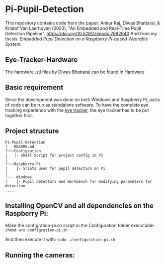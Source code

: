 # Pi-Pupil-Detection
This repository contains code from the paper: 
Ankur Raj, Diwas Bhattarai, & Kristof Van Laerhoven (2023), "An Embedded and Real-Time Pupil Detection Pipeline". https://doi.org/10.5281/zenodo.7682640
And from my thesis: *Embedded Pupil Detection on a Raspberry Pi-based Wearable System*.

## Eye-Tracker-Hardware
The hardware .stl files by Diwas Bhattarai can be found in [Hardware](https://github.com/Lifestohack/masterthesis-eye-tracker/tree/master/models)

## Basic requirement
Since the development was done on both Windows and Raspberry Pi, parts of code can be run as standalone software.
To have the complete eye tracking experience with the [eye tracker](https://github.com/Lifestohack/masterthesis-eye-tracker/tree/master/models), the eye tracker has to be put together first.

## Project structure

```
Pi-Pupil-Detection
│   README.md
└───Configration
│   │- Shell Script for project config in Pi
│
└───Raspberry-Pi
│    │- Sripts used for pupil detection on Pi   
│    
└─── Windows
│    │- Pupil detectors and Workbench for modifying parameters for detection  
....

```
## Installing OpenCV and all dependencies on the Raspberry Pi:
Make the configration-pi.sh script in the Configuration folder executable: 
```chmod a+x configration-pi.sh```

And then execute it with:
```sudo ./configuration-pi.sh```

## Running the cameras:

